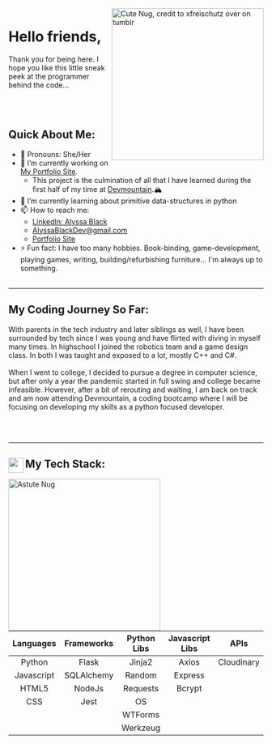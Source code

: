 <img src="https://64.media.tumblr.com/a7f411e29d6a12835a7d00186a05b687/tumblr_nlszp7C39Q1qc8gdjo2_640.png" alt="Cute Nug, credit to xfreischutz over on tumblr" width="300" align="right" link="https://xfreischutz.tumblr.com/post/114647921017/transparent-nugs-o-feel-free-to-use-as-long-as">

# Hello friends,
Thank you for being here. I hope you like this little sneak peek at the programmer behind the code...

<br></br>
## Quick About Me:
- 🍄 Pronouns: She/Her
- 🐉 I’m currently working on [My Portfolio Site](https://bissle141.github.io).  
  - This project is the culmination of all that I have learned during the first half of my time at [Devmountain](https://devmountain.com).🏔
- 🌱 I’m currently learning about primitive data-structures in python
- 📫 How to reach me: 
  -  [LinkedIn: Alyssa Black](https://www.linkedin.com/in/alyssablackdev/)
  -  [AlyssaBlackDev@gmail.com](mailto:AlyssaBlackDev@gmail.com)
  -  [Portfolio Site](https://bissle141.github.io)
- ⚡ Fun fact: I have too many hobbies. Book-binding, game-development, playing games, writing, building/refurbishing furniture... I'm always up to something.
<br></br>

---

## My Coding Journey So Far:

With parents in the tech industry and later siblings as well, I have been surrounded by tech since I was young and have flirted with diving in myself many times. In highschool I joined the robotics team and a game design class. In both I was taught and exposed to a lot, mostly C++ and C#. <br></br>
When I went to college, I decided to pursue a degree in computer science, but after only a year the pandemic started in full swing and college became infeasible. However, after a bit of rerouting and waiting, I am back on track and am now attending Devmountain, a coding bootcamp where I will be focusing on developing my skills as a python focused developer.

<br></br>

---

## My Tech Stack:  <img src="https://img.icons8.com/office/512/pancake.png" width="30" align="left">
<div>
<img src="https://64.media.tumblr.com/53bc198c9f87786ffed49df0ff602188/tumblr_nlszp7C39Q1qc8gdjo9_640.png" alt="Astute Nug" width="300" align="left">

| Languages | Frameworks | Python Libs | Javascript Libs | APIs | Other Tech |
|:--:|:--:|:--:|:--:|:--:|:--:|
| Python | Flask | Jinja2 | Axios | Cloudinary | Bash |
| Javascript | SQLAlchemy | Random | Express |  |  |
| HTML5 | NodeJs | Requests | Bcrypt |  |  |
| CSS | Jest | OS |  |  |  |
|  |  | WTForms |  |  |  |
|  |  | Werkzeug |  |  |  |

  
</div>
